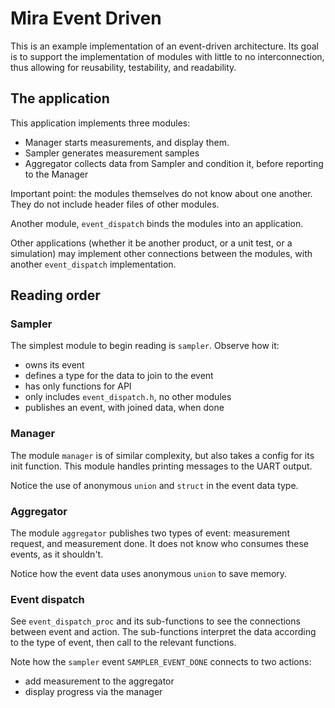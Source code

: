 # Mira Event Driven


This is an example implementation of an event-driven architecture. Its goal is to support the implementation of modules with little to no interconnection, thus allowing for reusability, testability, and readability.

## The application

This application implements three modules:

- Manager starts measurements, and display them.
- Sampler generates measurement samples
- Aggregator collects data from Sampler and condition it, before reporting to the Manager

Important point: the modules themselves do not know about one another. They do not include header files of other modules.

Another module, `event_dispatch` binds the modules into an application.

Other applications (whether it be another product, or a unit test, or a simulation) may implement other connections between the modules, with another `event_dispatch` implementation.

## Reading order

### Sampler

The simplest module to begin reading is `sampler`. Observe how it:
- owns its event
- defines a type for the data to join to the event
- has only functions for API
- only includes `event_dispatch.h`, no other modules
- publishes an event, with joined data, when done

### Manager

The module `manager` is of similar complexity, but also takes a config for its init function. This module handles printing messages to the UART output.

Notice the use of anonymous `union` and `struct` in the event data type.

### Aggregator

The module `aggregator` publishes two types of event: measurement request, and measurement done. It does not know who consumes these events, as it shouldn't.

Notice how the event data uses anonymous `union` to save memory.

### Event dispatch

See `event_dispatch_proc` and its sub-functions to see the connections between event and action. The sub-functions interpret the data according to the type of event, then call to the relevant functions.

Note how the `sampler` event `SAMPLER_EVENT_DONE` connects to two actions:
- add measurement to the aggregator
- display progress via the manager